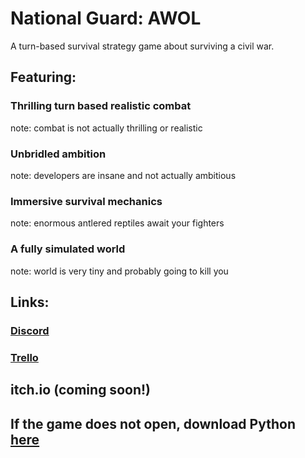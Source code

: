 # National Guard: AWOL
A turn-based survival strategy game about surviving a civil war. 

## Featuring:
### Thrilling turn based realistic combat
note: combat is not actually thrilling or realistic
### Unbridled ambition
note: developers are insane and not actually ambitious
### Immersive survival mechanics
note: enormous antlered reptiles await your fighters
### A fully simulated world
note: world is very tiny and probably going to kill you

## Links:
### [Discord](https://discord.gg/Q2hmgbW6Sd)

### [Trello](https://trello.com/b/cy7YW9hn/awol-development)

## itch.io (coming soon!)

## If the game does not open, download Python [here](https://www.python.org/downloads/)
